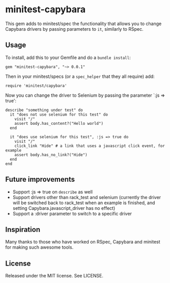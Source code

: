 # minitest-capybara

This gem adds to minitest/spec the functionality that allows you to change Capybara drivers by passing parameters to `it`, similarly to RSpec.

## Usage

To install, add this to your Gemfile and do a `bundle install`:

    gem "minitest-capybara", "~> 0.0.1"

Then in your minitest/specs (or a `spec_helper` that they all require) add:

    require 'minitest/capybara'

Now you can change the driver to Selenium by passing the parameter `:js => true':

    describe "something under test" do
      it "does not use selenium for this test" do
        visit "/"
        assert body.has_content?("Hello world")
      end

      it "does use selenium for this test", :js => true do
        visit "/"
        click_link "Hide" # a link that uses a javascript click event, for example
        assert body.has_no_link?("Hide")
      end
    end

## Future improvements

* Support :js => true on `describe` as well
* Support drivers other than rack_test and selenium (currently the driver will be switched back to rack_test when an example is finished, and setting Capybara.javascript_driver has no effect)
* Support a :driver parameter to switch to a specific driver

## Inspiration

Many thanks to those who have worked on RSpec, Capybara and minitest for making such awesome tools.

## License

Released under the MIT license. See LICENSE.